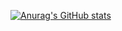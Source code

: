 [![Anurag's GitHub stats](https://github-readme-stats.vercel.app/api?username=Simar-malhotra09
)](https://github.com/anuraghazra/github-readme-stats)

